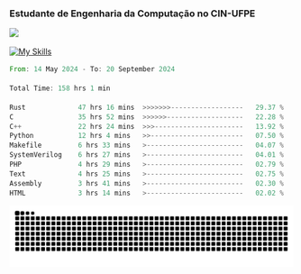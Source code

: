 
### Estudante de Engenharia da Computação no CIN-UFPE
<div>
      <!--<img width=400 src="https://github-readme-stats.vercel.app/api?username=Zed201&show_icons=true&theme=tokyonight" /-->
      <img width=400 src='https://leetcode.card.workers.dev/Zed201?theme=nord&font=baloo&extension=null' />
</div>


[![My Skills](https://skillicons.dev/icons?i=c,cpp,rust,py,java,neovim&theme=dark)](https://skillicons.dev)

<!--START_SECTION:waka-->

```rust
From: 14 May 2024 - To: 20 September 2024

Total Time: 158 hrs 1 min

Rust             47 hrs 16 mins  >>>>>>>------------------   29.37 %
C                35 hrs 52 mins  >>>>>>-------------------   22.28 %
C++              22 hrs 24 mins  >>>----------------------   13.92 %
Python           12 hrs 4 mins   >>-----------------------   07.50 %
Makefile         6 hrs 33 mins   >------------------------   04.07 %
SystemVerilog    6 hrs 27 mins   >------------------------   04.01 %
PHP              4 hrs 29 mins   >------------------------   02.79 %
Text             4 hrs 25 mins   >------------------------   02.75 %
Assembly         3 hrs 41 mins   >------------------------   02.30 %
HTML             3 hrs 14 mins   >------------------------   02.02 %
```

<!--END_SECTION:waka-->

<picture>
  <source media="(prefers-color-scheme: dark)" srcset="https://github.com/Zed201/Zed201/blob/output/github-contribution-grid-snake-dark.svg" />
  <img alt="github-snake" src="https://github.com/Zed201/Zed201/blob/output/github-contribution-grid-snake-dark.svg" />
</picture>
